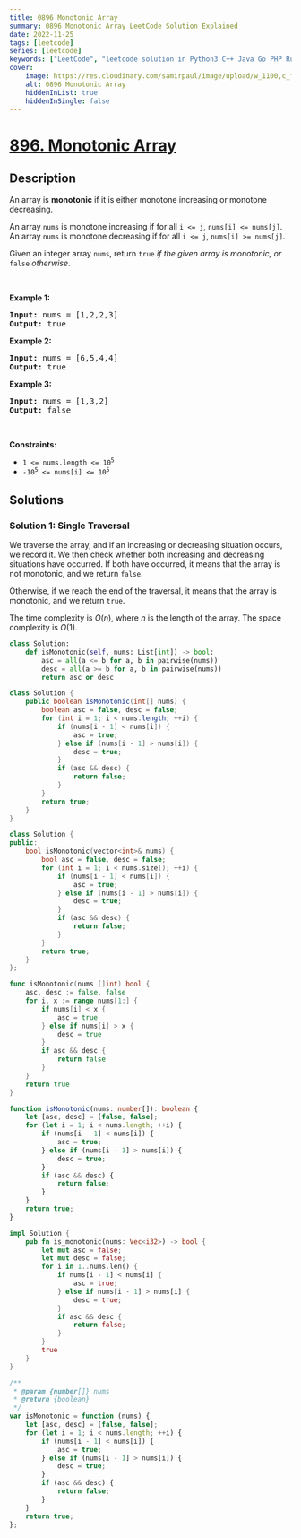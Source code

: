 ```yaml
---
title: 0896 Monotonic Array
summary: 0896 Monotonic Array LeetCode Solution Explained
date: 2022-11-25
tags: [leetcode]
series: [leetcode]
keywords: ["LeetCode", "leetcode solution in Python3 C++ Java Go PHP Ruby Swift TypeScript Rust C# JavaScript C", "0896 Monotonic Array LeetCode Solution Explained in all languages"]
cover:
    image: https://res.cloudinary.com/samirpaul/image/upload/w_1100,c_fit,co_rgb:FFFFFF,l_text:Arial_75_bold:0896 Monotonic Array - Solution Explained/problem-solving.webp
    alt: 0896 Monotonic Array
    hiddenInList: true
    hiddenInSingle: false
---
```



# [896. Monotonic Array](https://leetcode.com/problems/monotonic-array)


## Description

<p>An array is <strong>monotonic</strong> if it is either monotone increasing or monotone decreasing.</p>

<p>An array <code>nums</code> is monotone increasing if for all <code>i &lt;= j</code>, <code>nums[i] &lt;= nums[j]</code>. An array <code>nums</code> is monotone decreasing if for all <code>i &lt;= j</code>, <code>nums[i] &gt;= nums[j]</code>.</p>

<p>Given an integer array <code>nums</code>, return <code>true</code><em> if the given array is monotonic, or </em><code>false</code><em> otherwise</em>.</p>

<p>&nbsp;</p>
<p><strong class="example">Example 1:</strong></p>

<pre>
<strong>Input:</strong> nums = [1,2,2,3]
<strong>Output:</strong> true
</pre>

<p><strong class="example">Example 2:</strong></p>

<pre>
<strong>Input:</strong> nums = [6,5,4,4]
<strong>Output:</strong> true
</pre>

<p><strong class="example">Example 3:</strong></p>

<pre>
<strong>Input:</strong> nums = [1,3,2]
<strong>Output:</strong> false
</pre>

<p>&nbsp;</p>
<p><strong>Constraints:</strong></p>

<ul>
	<li><code>1 &lt;= nums.length &lt;= 10<sup>5</sup></code></li>
	<li><code>-10<sup>5</sup> &lt;= nums[i] &lt;= 10<sup>5</sup></code></li>
</ul>

## Solutions

### Solution 1: Single Traversal

We traverse the array, and if an increasing or decreasing situation occurs, we record it. We then check whether both increasing and decreasing situations have occurred. If both have occurred, it means that the array is not monotonic, and we return `false`.

Otherwise, if we reach the end of the traversal, it means that the array is monotonic, and we return `true`.

The time complexity is $O(n)$, where $n$ is the length of the array. The space complexity is $O(1)$.

<!-- tabs:start -->

```python
class Solution:
    def isMonotonic(self, nums: List[int]) -> bool:
        asc = all(a <= b for a, b in pairwise(nums))
        desc = all(a >= b for a, b in pairwise(nums))
        return asc or desc
```

```java
class Solution {
    public boolean isMonotonic(int[] nums) {
        boolean asc = false, desc = false;
        for (int i = 1; i < nums.length; ++i) {
            if (nums[i - 1] < nums[i]) {
                asc = true;
            } else if (nums[i - 1] > nums[i]) {
                desc = true;
            }
            if (asc && desc) {
                return false;
            }
        }
        return true;
    }
}
```

```cpp
class Solution {
public:
    bool isMonotonic(vector<int>& nums) {
        bool asc = false, desc = false;
        for (int i = 1; i < nums.size(); ++i) {
            if (nums[i - 1] < nums[i]) {
                asc = true;
            } else if (nums[i - 1] > nums[i]) {
                desc = true;
            }
            if (asc && desc) {
                return false;
            }
        }
        return true;
    }
};
```

```go
func isMonotonic(nums []int) bool {
	asc, desc := false, false
	for i, x := range nums[1:] {
		if nums[i] < x {
			asc = true
		} else if nums[i] > x {
			desc = true
		}
		if asc && desc {
			return false
		}
	}
	return true
}
```

```ts
function isMonotonic(nums: number[]): boolean {
    let [asc, desc] = [false, false];
    for (let i = 1; i < nums.length; ++i) {
        if (nums[i - 1] < nums[i]) {
            asc = true;
        } else if (nums[i - 1] > nums[i]) {
            desc = true;
        }
        if (asc && desc) {
            return false;
        }
    }
    return true;
}
```

```rust
impl Solution {
    pub fn is_monotonic(nums: Vec<i32>) -> bool {
        let mut asc = false;
        let mut desc = false;
        for i in 1..nums.len() {
            if nums[i - 1] < nums[i] {
                asc = true;
            } else if nums[i - 1] > nums[i] {
                desc = true;
            }
            if asc && desc {
                return false;
            }
        }
        true
    }
}
```

```js
/**
 * @param {number[]} nums
 * @return {boolean}
 */
var isMonotonic = function (nums) {
    let [asc, desc] = [false, false];
    for (let i = 1; i < nums.length; ++i) {
        if (nums[i - 1] < nums[i]) {
            asc = true;
        } else if (nums[i - 1] > nums[i]) {
            desc = true;
        }
        if (asc && desc) {
            return false;
        }
    }
    return true;
};
```

<!-- tabs:end -->

<!-- end -->
